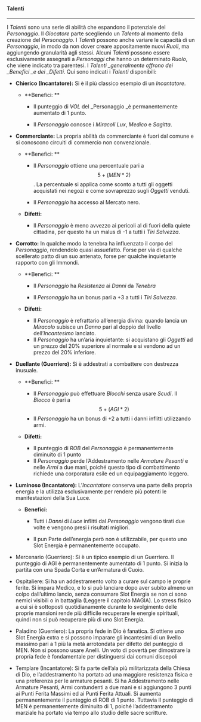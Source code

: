 #### Talenti

---

I _Talenti_ sono una serie di abilità che espandono il potenziale del _Personaggio_. Il _Giocatore_ parte scegliendo un _Talento_ al momento della creazione del _Personaggio_. I _Talenti_ possono anche variare le capacità di un _Personaggio_, in modo da non dover creare appositamente nuovi _Ruoli_, ma aggiungendo granularità agli stessi. Alcuni _Talenti_ possono essere esclusivamente assegnati a _Personaggi_ che hanno un determinato _Ruolo_, che viene indicato tra parentesi. I _Talenti \_generalmente offrono dei \_Benefici \_e dei \_Difetti_. Qui sono indicati i _Talenti_ disponibili:

* **Chierico \(Incantatore\):** Si è il più classico esempio di un _Incantatore_.

  * **Benefici: **

    * Il punteggio di _VOL_ del _Personaggio _è permanentemente aumentato di 1 punto.

    * Il _Personaggio_ conosce i _Miracoli_ _Lux_, _Medico_ e _Sagitta_.

* **Commerciante:** La propria abilità da commerciante è fuori dal comune e si conoscono circuiti di commercio non convenzionale.

  * **Benefici: **

    * Il _Personaggio_ ottiene una percentuale pari a  $$5+(MEN*2)$$ . La percentuale si applica come sconto a tutti gli oggetti acquistati nei negozi e come sovraprezzo sugli _Oggetti_ venduti.

    * Il _Personaggio_ ha accesso al Mercato nero.

  * **Difetti:**

    * Il _Personaggio_ è meno avvezzo ai pericoli al di fuori della quiete cittadina, per questo ha un malus di -1 a tutti i _Tiri Salvezza_.

* **Corrotto:** In qualche modo la tenebra ha influenzato il corpo del _Personaggio_,  rendendolo quasi assuefatto. Forse per via di qualche scellerato patto di un suo antenato, forse per qualche inquietante rapporto con gli Immondi.

  * **Benefici: **

    * Il _Personaggio_ ha _Resistenza_ ai _Danni_ da _Tenebra_

    * Il _Personaggio_ ha un bonus pari a +3 a tutti i _Tiri Salvezza_.

  * **Difetti:**

    * Il _Personaggio_ è refrattario all’energia divina: quando lancia un _Miracolo_ subisce un _Danno_ pari al doppio del livello dell’_Incantesimo_ lanciato.
    * Il _Personaggio_ ha un’aria inquietante: si acquistano gli _Oggetti_ ad un prezzo del 20% superiore al normale e si vendono ad un prezzo del 20% inferiore.

* **Duellante \(Guerriero\):** Si è addestrati a combattere con destrezza inusuale.

  * **Benefici: **

    * Il _Personaggio_ può effettuare _Blocchi_ senza usare _Scudi_. Il _Blocco_ è pari a $$5+(AGI*2)$$
    * Il _Personaggio_ ha un bonus di +2 a tutti i danni inflitti utilizzando armi. 

  * **Difetti:**

    * Il punteggio di _ROB_ del _Personaggio_ è permanentemente diminuito di 1 punto 
    * Il _Personaggio_ perde l’Addestramento nelle _Armature Pesanti_ e nelle _Armi_ a due mani, poiché questo tipo di combattimento richiede una corporatura esile ed un equipaggiamento leggero.

* **Luminoso \(Incantatore\):** L’_Incantatore_ conserva una parte della propria energia e la utilizza esclusivamente per rendere più potenti le manifestazioni della Sua Luce.

  * **Benefici:**

    * Tutti i _Danni_ di _Luce_ inflitti dal _Personaggio_ vengono tirati due volte e vengono presi i risultati migliori.

    * Il pun Parte dell’energia però non è utilizzabile, per questo uno Slot Energia è permanentemente occupato.

* Mercenario \(Guerriero\): Si è un tipico esempio di un Guerriero. Il punteggio di AGI è permanentemente aumentato di 1 punto. Si inizia la partita con una Spada Corta e un’Armatura di Cuoio.

* Ospitaliere: Si ha un addestramento volto a curare sul campo le proprie ferite. Si impara Medico, e lo si può lanciare dopo aver subito almeno un colpo dall’ultimo lancio, senza consumare Slot Energia se non ci sono nemici visibili o in battaglia \(Leggere il capitolo MAGIA\). Lo stress fisico a cui si è sottoposti quotidianamente durante lo svolgimento delle proprie mansioni rende più difficile recuperare le energie spirituali, quindi non si può recuperare più di uno Slot Energia.

* Paladino \(Guerriero\): La propria fede in Dio è fanatica. Si ottiene uno Slot Energia extra e si possono imparare gli incantesimi di un livello massimo pari a 1 più la metà arrotondata per difetto del punteggio di MEN. Non si possono usare Anelli. Un voto di povertà per dimostrare la propria fede è fondamentale per distinguersi dai comuni discepoli

* Templare \(Incantatore\): Si fa parte dell’ala più militarizzata della Chiesa di Dio, e l’addestramento ha portato ad una maggiore resistenza fisica e una preferenza per le armature pesanti. Si ha Addestramento nelle Armature Pesanti, Armi contundenti a due mani e si aggiungono 3 punti ai Punti Ferita Massimi ed ai Punti Ferita Attuali. Si aumenta permanentemente il punteggio di ROB di 1 punto. Tuttavia Il punteggio di MEN è permanentemente diminuito di 1, poiché l’addestramento marziale ha portato via tempo allo studio delle sacre scritture.



